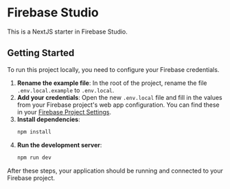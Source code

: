 # Firebase Studio

This is a NextJS starter in Firebase Studio.

## Getting Started

To run this project locally, you need to configure your Firebase credentials.

1.  **Rename the example file**: In the root of the project, rename the file `.env.local.example` to `.env.local`.
2.  **Add your credentials**: Open the new `.env.local` file and fill in the values from your Firebase project's web app configuration. You can find these in your [Firebase Project Settings](https://console.firebase.google.com/).
3.  **Install dependencies**:
    ```bash
    npm install
    ```
4.  **Run the development server**:
    ```bash
    npm run dev
    ```

After these steps, your application should be running and connected to your Firebase project.
